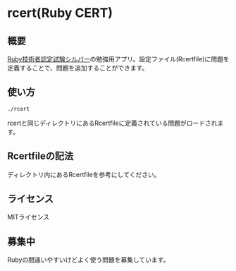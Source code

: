   rcert(Ruby CERT)
======================
## 概要
[Ruby技術者認定試験シルバー](http://www.ruby-assn.org/certification/programmer/index.html.ja)の勉強用アプリ。設定ファイル(Rcertfile)に問題を定義することで、問題を追加することができます。
## 使い方
```
./rcert
```

rcertと同じディレクトリにあるRcertfileに定義されている問題がロードされます。
## Rcertfileの記法
ディレクトリ内にあるRcertfileを参考にしてください。
## ライセンス
MITライセンス
## 募集中
Rubyの間違いやすいけどよく使う問題を募集しています。
